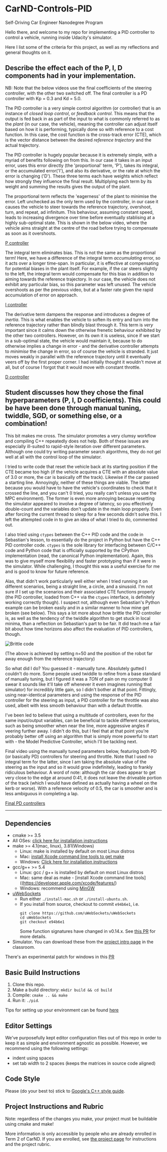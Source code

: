 # CarND-Controls-PID
Self-Driving Car Engineer Nanodegree Program

Hello there, and welcome to my repo for implementing a PID controller to control a vehicle, running inside Udacity's simulator.

Here I list some of the criteria for this project, as well as my reflections and general thoughts on it.

## Describe the effect each of the P, I, D components had in your implementation.

NB: Note that the below videos use the final coefficients of the steering controller, with the other two switched off. The final controller is a PD controller with Kp = 0.3 and Kd = 5.0.

The PID controller is a very simple control algorithm (or controller) that is an instance of _closed loop control_, or _feedback control_. This means that the output is fed back in as part of the input to what is commonly referred to as the _plant_ (in our case, the vehicle), meaning the controller can adjust itself based on how it is performing, typically done so with reference to a cost function. In this case, the cost function is the cross-track error (CTE), which is the vector distance between the desired _reference trajectory_ and the actual trajectory.

The PID controller is hugely popular because it is extremely simple, with a myriad of benefits following on from this. In our case it takes in an input error, uses this error directly (the 'proportional' term, 'P'), takes its integral, or the accumulated error('I'), and also its derivative, or the rate at which the error is changing ('D'). These three terms each have weights which reflect how strongly they influence the final result. Multiplying each term by its weight and summing the results gives the output of the plant.

The proportional term reflects the 'eagerness' of the plant to minimise the error. Left unchecked as the only term used by the controller, in our case it causes the vehicle to steer towards the reference trajectory, overshoot, turn, and repeat, ad infinitum. This behaviour, assuming constant speed, leads to increasing divergence over time before eventually stablising at a highly sub-optimal state. This is shown in the below video, where the vehicle aims straight at the centre of the road before trying to compensate as soon as it overshoots.

[P controller](./p_controller.mov "P controller")

The integral term eliminates bias. This is not the same as the proportional term! Here, we have a difference of the integral term _accumulating_ error, so it acts over a longer time-span. In particular, it is effective at compensating for potential biases in the plant itself. For example, if the car steers slightly to the left, the integral term would compensate for this bias in addition to aiming towards the reference trajectory. In our case, the vehicle does not exhibit any particular bias, so this parameter was left unused. The vehicle overshoots as per the previous video, but at a faster rate given the rapid accumulation of error on approach.

[I controller](./i_controller.mov "I controller")

The derivative term dampens the response and introduces a degree of _inertia_. This is what enables the vehicle to soften its entry and turn into the reference trajectory rather than blindly blast through it. This term is _very_ important since it calms down the otherwise frenetic behaviour exhibited by the other two controllers. However, on its own it is useless, since if we start in a sub-optimal state, the vehicle would maintain it, because to do otherwise implies a change in error - and the derivative controller attempts to _minimise_ the change in error, so of course the vehicle is stranded. It just moves weakly in parallel with the reference trajectory until it eventually veers off by the first proper corner. I had initially thought it wouldn't move at all, but of course I forgot that it would move with constant throttle.

[D controller](./d_controller.mov "D controller")

## Student discusses how they chose the final hyperparameters (P, I, D coefficients). This could be have been done through manual tuning, twiddle, SGD, or something else, or a combination!

This bit makes me cross. The simulator promotes a very clumsy workflow and compiling C++ repeatedly does not help. Both of these issues are especially ill-suited to rapid-style iteration over different parameters. Although one could try writing parameter search algorithms, they do not gel well at all with the control loop of the simulator.

I tried to write code that reset the vehicle back at its starting position if the CTE became too high (if the vehicle acquires a CTE with an absolute value of 3.0 or more, the car is basically off the track). Likewise if the car passed a starting line. Annoyingly, neither of these things are viable. The latter because you would have to have the vehicle's coordinates to check that it crossed the line, and you can't (I tried, you really can't unless you use the MPC environment). The former is even more annoying because resetting the simulator appeared to involve a degree of latency, so you effectively double-count and the variables don't update in the main loop properly. Even after forcing the current thread to sleep for a few seconds didn't solve this. I left the attempted code in to give an idea of what I tried to do, commented out.

I also tried using `ctypes` between the C++ PID code and the code in Sebastian's lesson, to essentially do the project in Python but have the C++ PID controller code. `ctypes` is the sole library for interfacing between C/C++ code and Python code that is officially supported by the CPython implementation (read, the canonical Python implementation). Again, this was to give myself more flexibility and faster prototyping than if it were in the simulator. While challenging, I thought this was a useful exercise for me and is good to know for future reference.

Alas, that didn't work particularly well either when I tried running it on different scenarios, being a straight line, a circle, and a sinusoid. I'm not sure if I set up the scenarios and their associated CTE functions properly (the PID controller, loaded from C++ via the `ctypes` interface, is definitely working correctly though). I suspect not, although even Sebastian's Python example can be broken easily and in a similar manner to how mine get broken (see below). This says a lot more about how brittle the PID controller is, as well as the tendency of the twiddle algorithm to get stuck in local minima, than a reflection on Sebastian's part to be fair. It did teach me a fair bit about how time horizons also affect the evaluation of PID controllers, though.

![Brittle code](./Brittle_code.png "Brittle code")

(The above is achieved by setting n=50 and the position of the robot far away enough from the reference trajectory)

So what did I do? You guessed it - manually tune. Absolutely gutted I couldn't do more. Some people used twiddle to refine from a base standard of manually tuning, but I figured it was a _TON_ of pain on my computer (I swear it sounds like it'll take off whenever it even imagines running that simulator) for incredibly little gain, so I didn't bother at that point. Fittingly, using near-identical parameters and using the response of the PID controller for the steering as input, a PID controller for the throttle was also used, albeit with less smooth behaviour than with a default throttle.

I've been led to believe that using a multitude of controllers, even for the same input/output variables, can be beneficial to tackle different scenarios, such as being smoother when near the line, more aggressive angles if veering further away. I didn't do this, but I feel that at that point you're probably better off using an algorithm that is simply more powerful to start with - the Model Predictive Controller, which I'll be tackling next.

Final video using the manually tuned parameters below, featuring both PD (or basically PD) controllers for steering and throttle. Note that I used no integral term for the latter, since I am taking the absolute value of the steering as the input and so it would grow indefinitely, leading to frankly ridiculous behaviour. A word of note: although the car does appear to get very close to the edge at around 0:41, it does not leave the driveable portion of the track (which I would have defined as actually having a wheel on the kerb or worse). With a reference velocity of 0.5, the car is smoother and is less ambiguous in completing a lap.

[Final PD controllers](./final_pd_controllers.mov "Final PD controllers")

---

## Dependencies

* cmake >= 3.5
 * All OSes: [click here for installation instructions](https://cmake.org/install/)
* make >= 4.1(mac, linux), 3.81(Windows)
  * Linux: make is installed by default on most Linux distros
  * Mac: [install Xcode command line tools to get make](https://developer.apple.com/xcode/features/)
  * Windows: [Click here for installation instructions](http://gnuwin32.sourceforge.net/packages/make.htm)
* gcc/g++ >= 5.4
  * Linux: gcc / g++ is installed by default on most Linux distros
  * Mac: same deal as make - [install Xcode command line tools]((https://developer.apple.com/xcode/features/)
  * Windows: recommend using [MinGW](http://www.mingw.org/)
* [uWebSockets](https://github.com/uWebSockets/uWebSockets)
  * Run either `./install-mac.sh` or `./install-ubuntu.sh`.
  * If you install from source, checkout to commit `e94b6e1`, i.e.
    ```
    git clone https://github.com/uWebSockets/uWebSockets 
    cd uWebSockets
    git checkout e94b6e1
    ```
    Some function signatures have changed in v0.14.x. See [this PR](https://github.com/udacity/CarND-MPC-Project/pull/3) for more details.
* Simulator. You can download these from the [project intro page](https://github.com/udacity/self-driving-car-sim/releases) in the classroom.

There's an experimental patch for windows in this [PR](https://github.com/udacity/CarND-PID-Control-Project/pull/3)

## Basic Build Instructions

1. Clone this repo.
2. Make a build directory: `mkdir build && cd build`
3. Compile: `cmake .. && make`
4. Run it: `./pid`. 

Tips for setting up your environment can be found [here](https://classroom.udacity.com/nanodegrees/nd013/parts/40f38239-66b6-46ec-ae68-03afd8a601c8/modules/0949fca6-b379-42af-a919-ee50aa304e6a/lessons/f758c44c-5e40-4e01-93b5-1a82aa4e044f/concepts/23d376c7-0195-4276-bdf0-e02f1f3c665d)

## Editor Settings

We've purposefully kept editor configuration files out of this repo in order to
keep it as simple and environment agnostic as possible. However, we recommend
using the following settings:

* indent using spaces
* set tab width to 2 spaces (keeps the matrices in source code aligned)

## Code Style

Please (do your best to) stick to [Google's C++ style guide](https://google.github.io/styleguide/cppguide.html).

## Project Instructions and Rubric

Note: regardless of the changes you make, your project must be buildable using
cmake and make!

More information is only accessible by people who are already enrolled in Term 2
of CarND. If you are enrolled, see [the project page](https://classroom.udacity.com/nanodegrees/nd013/parts/40f38239-66b6-46ec-ae68-03afd8a601c8/modules/f1820894-8322-4bb3-81aa-b26b3c6dcbaf/lessons/e8235395-22dd-4b87-88e0-d108c5e5bbf4/concepts/6a4d8d42-6a04-4aa6-b284-1697c0fd6562)
for instructions and the project rubric.
